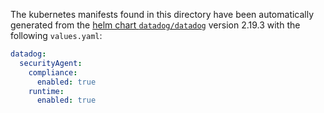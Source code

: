The kubernetes manifests found in this directory have been automatically generated
from the [helm chart `datadog/datadog`](https://github.com/DataDog/helm-charts/tree/master/charts/datadog)
version 2.19.3 with the following `values.yaml`:

```yaml
datadog:
  securityAgent:
    compliance:
      enabled: true
    runtime:
      enabled: true
```
